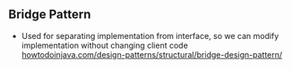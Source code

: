 ## Bridge Pattern

* Used for separating implementation from interface, so we can modify implementation without changing client code
[howtodoinjava.com/design-patterns/structural/bridge-design-pattern/](https://howtodoinjava.com/design-patterns/structural/bridge-design-pattern/)
